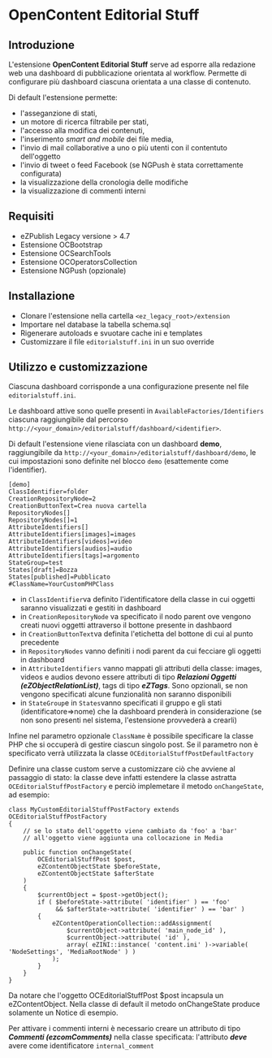 # OpenContent Editorial Stuff

## Introduzione
L'estensione **OpenContent Editorial Stuff** serve ad esporre alla redazione web una dashboard di pubblicazione orientata al workflow. Permette di configurare più dashboard ciascuna orientata a una classe di contenuto.

Di default l'estensione permette:

 * l'asseganzione di stati, 
 * un motore di ricerca filtrabile per stati, 
 * l'accesso alla modifica dei contenuti, 
 * l'inserimento *smart and mobile* dei file media, 
 * l'invio di mail collaborative a uno o più utenti con il contentuto dell'oggetto
 * l'invio di tweet o feed Facebook (se NGPush è stata correttamente configurata)
 * la visualizzazione della cronologia delle modifiche
 * la visualizzazione di commenti interni

## Requisiti
 * eZPublish Legacy versione > 4.7
 * Estensione OCBootstrap
 * Estensione OCSearchTools
 * Estensione OCOperatorsCollection
 * Estensione NGPush (opzionale)
 
## Installazione

 * Clonare l'estensione nella cartella `<ez_legacy_root>/extension`
 * Importare nel database la tabella schema.sql
 * Rigenerare autoloads e svuotare cache ini e templates
 * Customizzare il file `editorialstuff.ini` in un suo override 
 
## Utilizzo e customizzazione

Ciascuna dashboard corrisponde a una configurazione presente nel file `editorialstuff.ini`.

Le dashboard attive sono quelle presenti in `AvailableFactories/Identifiers` ciascuna raggiungibile dal percorso `http://<your_domain>/editorialstuff/dashboard/<identifier>`.

Di default l'estensione viene rilasciata con un dashboard **demo**, raggiungibile da `http://<your_domain>/editorialstuff/dashboard/demo`, le cui impostazioni sono definite nel blocco `demo` (esattemente come l'identifier).


	[demo]	
	ClassIdentifier=folder
	CreationRepositoryNode=2
	CreationButtonText=Crea nuova cartella
	RepositoryNodes[]
	RepositoryNodes[]=1
	AttributeIdentifiers[]
	AttributeIdentifiers[images]=images
	AttributeIdentifiers[videos]=video
	AttributeIdentifiers[audios]=audio
	AttributeIdentifiers[tags]=argomento
	StateGroup=test
	States[draft]=Bozza
	States[published]=Pubblicato
	#ClassName=YourCustomPHPClass

 - in `ClassIdentifier`va definito l'identificatore della classe in cui oggetti saranno visualizzati e gestiti in dashboard
 - in `CreationRepositoryNode` va specificato il nodo parent ove vengono creati nuovi oggetti attraverso il bottone presente in dashbaord 
 - in `CreationButtonText`va definita l'etichetta del bottone di cui al punto precedente
 - in `RepositoryNodes` vanno definiti i nodi parent da cui fecciare gli oggetti in dashboard
 - in `AttributeIdentifiers` vanno mappati gli attributi della classe: images, videos e audios devono essere attributi di tipo ***Relazioni Oggetti (eZObjectRelationList)***, tags di tipo ***eZTags***. Sono opzionali, se non vengono specificati alcune funzionalità non saranno disponibili
 - in `StateGroup`e in `States`vanno specificati il gruppo e gli stati (identificatore=>nome) che la dashboard prenderà in considerazione (se non sono presenti nel sistema, l'estensione provvederà a crearli)

Infine nel parametro opzionale `ClassName` è possibile specificare la classe PHP che si occuperà di gestire ciascun singolo post. Se il parametro non è specificato verrà utilizzata la classe `OCEditorialStuffPostDefaultFactory`

Definire una classe custom serve a customizzare ciò che avviene al passaggio di stato: la classe deve infatti estendere la classe astratta `OCEditorialStuffPostFactory` e perciò implemetare il metodo `onChangeState`, ad esempio:
	
	class MyCustomEditorialStuffPostFactory extends OCEditorialStuffPostFactory
	{
		// se lo stato dell'oggetto viene cambiato da 'foo' a 'bar' 
		// all'oggetto viene aggiunta una collocazione in Media

		public function onChangeState( 
			OCEditorialStuffPost $post, 
			eZContentObjectState $beforeState, 
			eZContentObjectState $afterState 
		)
		{
			$currentObject = $post->getObject();
			if ( $beforeState->attribute( 'identifier' ) == 'foo' 
				 && $afterState->attribute( 'identifier' ) == 'bar' )
			{
				eZContentOperationCollection::addAssignment( 
					$currentObject->attribute( 'main_node_id' ), 
					$currentObject->attribute( 'id' ), 
					array( eZINI::instance( 'content.ini' )->variable( 'NodeSettings', 'MediaRootNode' ) ) 
				);
			}	
		}
	}
Da notare che l'oggetto OCEditorialStuffPost $post incapsula un eZContentObject. 
Nella classe di default il metodo onChangeState produce solamente un Notice di esempio.

Per attivare i commenti interni è necessario creare un attributo di tipo ***Commenti (ezcomComments)*** nella classe specificata: l'attributo ***deve*** avere come identificatore `internal_comment`

